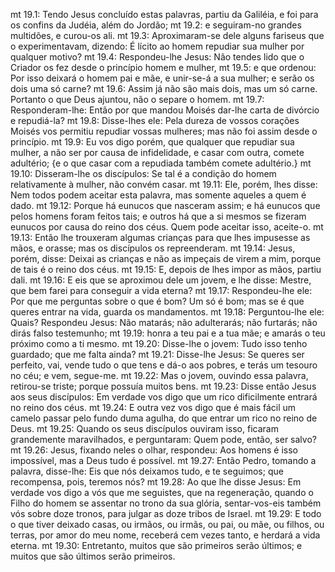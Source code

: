 mt 19.1: Tendo Jesus concluído estas palavras, partiu da Galiléia, e foi para os confins da Judéia, além do Jordão;
mt 19.2: e seguiram-no grandes multidões, e curou-os ali.
mt 19.3: Aproximaram-se dele alguns fariseus que o experimentavam, dizendo: É lícito ao homem repudiar sua mulher por qualquer motivo?
mt 19.4: Respondeu-lhe Jesus: Não tendes lido que o Criador os fez desde o princípio homem e mulher,
mt 19.5: e que ordenou: Por isso deixará o homem pai e mãe, e unir-se-á a sua mulher; e serão os dois uma só carne?
mt 19.6: Assim já não são mais dois, mas um só carne. Portanto o que Deus ajuntou, não o separe o homem.
mt 19.7: Responderam-lhe: Então por que mandou Moisés dar-lhe carta de divórcio e repudiá-la?
mt 19.8: Disse-lhes ele: Pela dureza de vossos corações Moisés vos permitiu repudiar vossas mulheres; mas não foi assim desde o princípio.
mt 19.9: Eu vos digo porém, que qualquer que repudiar sua mulher, a não ser por causa de infidelidade, e casar com outra, comete adultério; {e o que casar com a repudiada também comete adultério.}
mt 19.10: Disseram-lhe os discípulos: Se tal é a condição do homem relativamente à mulher, não convém casar.
mt 19.11: Ele, porém, lhes disse: Nem todos podem aceitar esta palavra, mas somente aqueles a quem é dado.
mt 19.12: Porque há eunucos que nasceram assim; e há eunucos que pelos homens foram feitos tais; e outros há que a si mesmos se fizeram eunucos por causa do reino dos céus. Quem pode aceitar isso, aceite-o.
mt 19.13: Então lhe trouxeram algumas crianças para que lhes impusesse as mãos, e orasse; mas os discípulos os repreenderam.
mt 19.14: Jesus, porém, disse: Deixai as crianças e não as impeçais de virem a mim, porque de tais é o reino dos céus.
mt 19.15: E, depois de lhes impor as mãos, partiu dali.
mt 19.16: E eis que se aproximou dele um jovem, e lhe disse: Mestre, que bem farei para conseguir a vida eterna?
mt 19.17: Respondeu-lhe ele: Por que me perguntas sobre o que é bom? Um só é bom; mas se é que queres entrar na vida, guarda os mandamentos.
mt 19.18: Perguntou-lhe ele: Quais? Respondeu Jesus: Não matarás; não adulterarás; não furtarás; não dirás falso testemunho;
mt 19.19: honra a teu pai e a tua mãe; e amarás o teu próximo como a ti mesmo.
mt 19.20: Disse-lhe o jovem: Tudo isso tenho guardado; que me falta ainda?
mt 19.21: Disse-lhe Jesus: Se queres ser perfeito, vai, vende tudo o que tens e dá-o aos pobres, e terás um tesouro no céu; e vem, segue-me.
mt 19.22: Mas o jovem, ouvindo essa palavra, retirou-se triste; porque possuía muitos bens.
mt 19.23: Disse então Jesus aos seus discípulos: Em verdade vos digo que um rico dificilmente entrará no reino dos céus.
mt 19.24: E outra vez vos digo que é mais fácil um camelo passar pelo fundo duma agulha, do que entrar um rico no reino de Deus.
mt 19.25: Quando os seus discípulos ouviram isso, ficaram grandemente maravilhados, e perguntaram: Quem pode, então, ser salvo?
mt 19.26: Jesus, fixando neles o olhar, respondeu: Aos homens é isso impossível, mas a Deus tudo é possível.
mt 19.27: Então Pedro, tomando a palavra, disse-lhe: Eis que nós deixamos tudo, e te seguimos; que recompensa, pois, teremos nós?
mt 19.28: Ao que lhe disse Jesus: Em verdade vos digo a vós que me seguistes, que na regeneração, quando o Filho do homem se assentar no trono da sua glória, sentar-vos-eis também vós sobre doze tronos, para julgar as doze tribos de Israel.
mt 19.29: E todo o que tiver deixado casas, ou irmãos, ou irmãs, ou pai, ou mãe, ou filhos, ou terras, por amor do meu nome, receberá cem vezes tanto, e herdará a vida eterna.
mt 19.30: Entretanto, muitos que são primeiros serão últimos; e muitos que são últimos serão primeiros.
